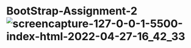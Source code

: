 # BootStrap-Assignment-2![screencapture-127-0-0-1-5500-index-html-2022-04-27-16_42_33](https://user-images.githubusercontent.com/104018474/165506183-0f93795f-104a-496f-9b60-40cbe6634a4e.png)
